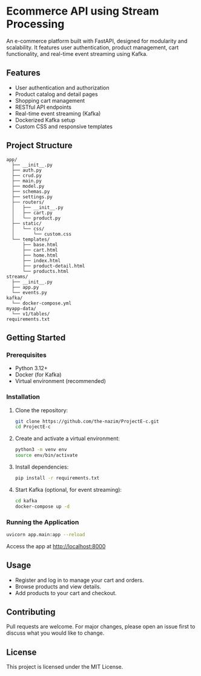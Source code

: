 # Ecommerce API using Stream Processing

An e-commerce platform built with FastAPI, designed for modularity and scalability. It features user authentication, product management, cart functionality, and real-time event streaming using Kafka.

## Features
- User authentication and authorization
- Product catalog and detail pages
- Shopping cart management
- RESTful API endpoints
- Real-time event streaming (Kafka)
- Dockerized Kafka setup
- Custom CSS and responsive templates

## Project Structure
```
app/
  ├── __init__.py
  ├── auth.py
  ├── crud.py
  ├── main.py
  ├── model.py
  ├── schemas.py
  ├── settings.py
  ├── routers/
  │   ├── __init__.py
  │   ├── cart.py
  │   └── product.py
  ├── static/
  │   └── css/
  │       └── custom.css
  └── templates/
      ├── base.html
      ├── cart.html
      ├── home.html
      ├── index.html
      ├── product-detail.html
      └── products.html
streams/
  ├── __init__.py
  ├── app.py
  └── events.py
kafka/
  └── docker-compose.yml
myapp-data/
  └── v1/tables/
requirements.txt
```

## Getting Started

### Prerequisites
- Python 3.12+
- Docker (for Kafka)
- Virtual environment (recommended)

### Installation
1. Clone the repository:
   ```bash
   git clone https://github.com/the-nazim/ProjectE-c.git
   cd ProjectE-c
   ```
2. Create and activate a virtual environment:
   ```bash
   python3 -m venv env
   source env/bin/activate
   ```
3. Install dependencies:
   ```bash
   pip install -r requirements.txt
   ```
4. Start Kafka (optional, for event streaming):
   ```bash
   cd kafka
   docker-compose up -d
   ```

### Running the Application
```bash
uvicorn app.main:app --reload
```

Access the app at [http://localhost:8000](http://localhost:8000)

## Usage
- Register and log in to manage your cart and orders.
- Browse products and view details.
- Add products to your cart and checkout.

## Contributing
Pull requests are welcome. For major changes, please open an issue first to discuss what you would like to change.

## License
This project is licensed under the MIT License.
